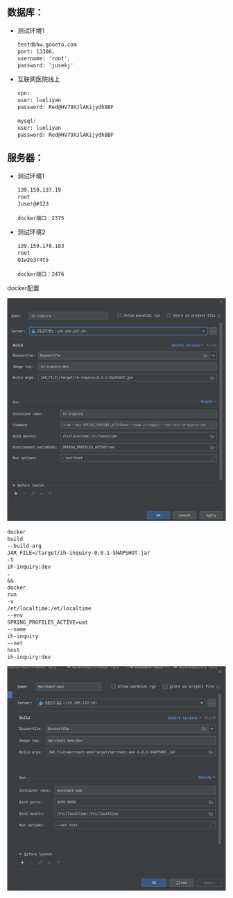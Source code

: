 ## 数据库：

- 测试环境1

  ```
  testdbhw.gooeto.com
  port: 13306,
  username: 'root',
  password: 'jusekj'
  ```

- 互联网医院线上

  ```
  vpn:
  user: luoliyan
  password: Red@HV79XJlAKijydh8BF
  
  mysql:
  user: luoliyan
  password: Red@HV79XJlAKijydh8BF
  ```

## 服务器：

- 测试环境1

  ```
  139.159.137.19
  root
  Juse!@#123
  
  docker端口：2375
  ```

- 测试环境2

  ```
  139.159.178.183
  root
  Q1w2e3r4t5
  
  docker端口：2476
  ```

docker配置

![image-20210705201358255](../../images/image-20210705201358255.png)

```
docker
build
--build-arg
JAR_FILE=/target/ih-inquiry-0.0.1-SNAPSHOT.jar
-t
ih-inquiry:dev
.
&&
docker
run
-v
/et/localtime:/et/localtime
--env
SPRING_PROFILES_ACTIVE=uat
--name
ih-inquiry
--net
host
ih-inquiry:dev
```



![image-20210705201520015](../../images/image-20210705201520015.png)